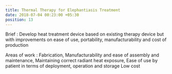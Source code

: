 ```yaml
---
title: Thermal Therapy for Elephantiasis Treatment
date: 2018-07-04 00:23:00 +05:30
position: 13
---
```


Brief : Develop heat treatment device based on existing therapy device but with improvements on ease of use, portability, manufacturability and cost of production

Areas of work :
Fabrication,
Manufacturability and ease of assembly and maintenance, 
Maintaining correct radiant heat exposure,
Ease of use by patient in terms of deployment, operation and storage
Low cost




